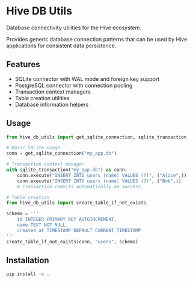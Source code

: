 # Hive DB Utils

Database connectivity utilities for the Hive ecosystem.

Provides generic database connection patterns that can be used by Hive applications for consistent data persistence.

## Features

- SQLite connector with WAL mode and foreign key support
- PostgreSQL connector with connection pooling
- Transaction context managers
- Table creation utilities
- Database information helpers

## Usage

```python
from hive_db_utils import get_sqlite_connection, sqlite_transaction

# Basic SQLite usage
conn = get_sqlite_connection("my_app.db")

# Transaction context manager
with sqlite_transaction("my_app.db") as conn:
    conn.execute("INSERT INTO users (name) VALUES (?)", ("Alice",))
    conn.execute("INSERT INTO users (name) VALUES (?)", ("Bob",))
    # Transaction commits automatically on success

# Table creation
from hive_db_utils import create_table_if_not_exists

schema = '''
    id INTEGER PRIMARY KEY AUTOINCREMENT,
    name TEXT NOT NULL,
    created_at TIMESTAMP DEFAULT CURRENT_TIMESTAMP
'''
create_table_if_not_exists(conn, "users", schema)
```

## Installation

```bash
pip install -e .
```